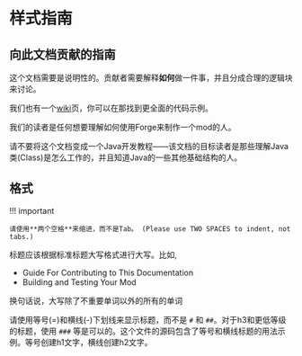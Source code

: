 样式指南
========

向此文档贡献的指南
----------------

这个文档需要是说明性的。贡献者需要解释**如何**做一件事，并且分成合理的逻辑块来讨论。

我们也有一个[wiki](http://www.minecraftforge.net/wiki)页，你可以在那找到更全面的代码示例。

我们的读者是任何想要理解如何使用Forge来制作一个mod的人。

请不要将这个文档变成一个Java开发教程——该文档的目标读者是那些理解Java类(Class)是怎么工作的，并且知道Java的一些其他基础结构的人。

格式
----

!!! important

    请使用**两个空格**来缩进，而不是Tab。 (Please use TWO SPACES to indent, not tabs.)

标题应该根据标准标题大写格式进行大写。比如,

  * Guide For Contributing to This Documentation
  * Building and Testing Your Mod

换句话说，大写除了不重要单词以外的所有的单词

请使用等号(=)和横线(-)下划线来显示标题，而不是 `#` 和 `##`。对于h3和更低等级的标题，使用 `###` 等是可以的。这个文件的源码包含了等号和横线标题的用法示例。等号创建h1文字，横线创建h2文字。